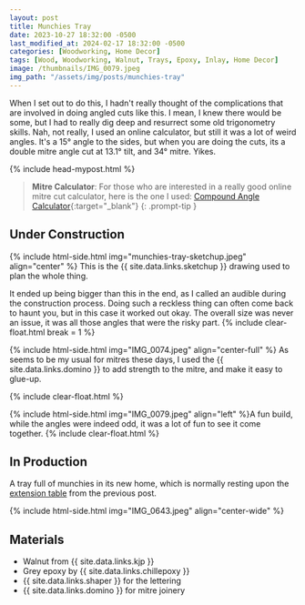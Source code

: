 ```yaml
---
layout: post
title: Munchies Tray
date: 2023-10-27 18:32:00 -0500
last_modified_at: 2024-02-17 18:32:00 -0500
categories: [Woodworking, Home Decor]
tags: [Wood, Woodworking, Walnut, Trays, Epoxy, Inlay, Home Decor]
image: /thumbnails/IMG_0079.jpeg
img_path: "/assets/img/posts/munchies-tray"
---
```


When I set out to do this, I hadn't really thought of the complications that are involved in doing angled cuts like this. I mean, I knew there would be some, but I had to really dig deep and resurrect some old trigonometry skills. Nah, not really, I used an online calculator, but still it was a lot of weird angles. It's a 15&deg; angle to the sides, but when you are doing the cuts, its a double mitre angle cut at 13.1&deg; tilt, and 34&deg; mitre. Yikes.

{% include head-mypost.html %}

> **Mitre Calculator**: For those who are interested in a really good online mitre cut calculator, here is the one I used: [Compound Angle Calculator]{:target="_blank"}
{: .prompt-tip }

## Under Construction

{% include html-side.html img="munchies-tray-sketchup.jpeg" align="center" %}
This is the {{ site.data.links.sketchup }} drawing used to plan the whole thing.  

It ended up being bigger than this in the end, as I called an audible during the construction process.  Doing such a reckless thing can often come back to haunt you, but in this case it worked out okay.  The overall size was never an issue, it was all those angles that were the risky part.
{% include clear-float.html break = 1 %}

{% include html-side.html img="IMG_0074.jpeg" align="center-full" %}
As seems to be my usual for mitres these days, I used the {{ site.data.links.domino }} to add strength to the mitre, and make it easy to glue-up.

{% include clear-float.html %}

{% include html-side.html img="IMG_0079.jpeg" align="left" %}A fun build, while the angles were indeed odd, it was a lot of fun to see it come together.
{% include clear-float.html %}

## In Production

A tray full of munchies in its new home, which is normally resting upon the [extension table](/posts/extension-table) from the previous post.

{% include html-side.html img="IMG_0643.jpeg" align="center-wide" %}

## Materials

- Walnut from {{ site.data.links.kjp }}
- Grey epoxy by {{ site.data.links.chillepoxy }}
- {{ site.data.links.shaper }} for the lettering
- {{ site.data.links.domino }} for mitre joinery

[Compound Angle Calculator]: https://jansson.us/jcompound.html
